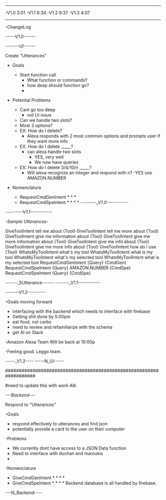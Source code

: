 ******************************************************
-V1.0 3:01
-V1.1 6:34
-V1.2 9:37
-V1.3 4:07
******************************************************

-ChangeLog

-*----V1.0------*

-*------UI------*

Create "Utterances"

- Goals
  - Start function call
    - What function or commands?
    - how deep should function go?
    -

- Potential Problems
  - Cant go too deep
    - not UI issue
  - Can we handle two slots?
  - Most 3 options?
  - EX: How do I delete?
    - Alexa responds with 2 most common options and prompts user if they want more info
  - EX: How do I delete _____?
    - can alexa handle two slots
      - YES, very well
      - We now have queries
  - EX: How do I delete 3/4/10/n _____? 
    - Will alexa recognize an integer and respond with n?
      -YES use AMAZON.NUMBER
- Nomenclature
  - RequestCmdGenIntent
    * 
    *
    *
  - RequestCmdSpeIntent
    *
    *
    *
    *
*--------_V1.0-----------*

*---------V1.1-----------*

*-Sample Utterances-*

GiveToolIntent tell me about {Tool}
GiveToolIntent tell me more about {Tool}
GiveToolIntent give me information about {Tool}
GiveToolIntent give me more information about {Tool}
GiveToolIntent give me info about {Tool}
GiveToolIntent give me more info about {Tool}
GiveToolIntent how do I use {Tool}
WhatsMyToolIntent what's my tool
WhatsMyToolIntent what is my tool
WhatsMyToolIntent what's my selected tool
WhatsMyToolIntent what is my selected tool
RequestCmdGenIntent {Query} {CmdGen}
RequestCmdSpeIntent {Query} AMAZON.NUMBER {CmdSpe}
RequestCmdSpeIntent {Query} {CmdSpe}

------_SUtterance------
-------_V1.1-----------


-*------V1.2---------*

-Goals moving forward
  - interfacing with the backend which needs to interface with firebase
  - Getting shit done by 5:00pm
  - eat food, not carbs
  - need to review and refamiliarize with the schema
  - get Al on Slack


-Amazon Alexa Team Will be back at 10:00p

-Feeling good. Leggo team.

-----_V1.2----
-----N_UI-----



###################################################################

#need to update this with work Alb


*---Backend---*

Respond to "Utterances"

-Goals
  - respond effectively to utterances and find json
  - potentially provide a card to the user on their computer

-Problems
  - We currently dont have access to a JSON Data function
  - Need to interface with duchan and maroukis
  - 

-Nomenclature
 - GiveCmdGenIntent
   *
   *
   *
   *
 - GiveCmdSpeIntent
   *
   *
   *
   *
Backend database is all handled by firebase. 

---N_Backend----

